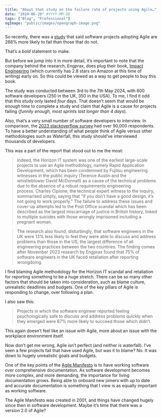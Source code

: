 ```yaml
---
title: "About that study on the failure rate of projects using Agile…"
date: "2024-06-20" #YYYY-MM-DD
tags: ["Blog", "Professional"]
ogImage: "public/images/opengraph-image.png"
---
```


So recently, there was a [study](https://www.engprax.com/post/268-higher-failure-rates-for-agile-software-projects-study-finds) that said software projects adopting Agile are 268% more likely to fail than those that do not.

That’s a *bold* statement to make.

But before we jump into it in more detail, it’s important to note that the company behind the research, Engprax, does plug their book, [Impact Engineering](https://www.engprax.com/work/impact-engineering-transforming-beyond-agile-project-management) (which currently has 2.8 stars on Amazon at this time of writing) early on. So this could be viewed as a way to get people to buy this book.

The study was conducted between 3rd to the 7th May 2024, with 600 software developers (250 in the UK, 350 in the USA). To me, I find it odd that this study only lasted *four* days. That doesn’t seem that would be enough time to complete a study and claim that Agile is a cause for projects failing (*funnily enough, most sprints last longer than 4 days*).

Also, that’s a very small number of software developers to interview. In comparison, the [2023 stackoverflow survey](https://survey.stackoverflow.co/2023/) had over 90,000 respondents. To have a better understanding of what people think of Agile versus other methodologies such as Waterfall, this study should’ve interviewed thousands of developers.

This was a part of the report that stood out to me the most:

> Indeed, the Horizon IT system was one of the earliest large-scale projects to use an Agile methodology, namely Rapid Application Development, which has been condemned by Fujitsu engineering witnesses in the public inquiry (Terence Austin and the whistleblower David McDonnell) as a cause of the technical problems due to the absence of a robust requirements engineering process. Charles Cipione, the technical expert witness to the inquiry, summarised simply, saying that “if you don’t have a good design, it’s not going to work properly.” The failure to address these issues and cover-up attempts led to the Post Office scandal which has been described as the largest miscarriage of justice in British history, linked to multiple suicides with those wrongly imprisoned including a pregnant woman.

> The research also found, disturbingly, that software engineers in the UK were 13% less likely to feel they were able to discuss and address problems than those in the US; the largest difference of all engineering practices between the two countries. The finding comes after November 2023 research by Engprax found that 75% of software engineers in the UK faced retaliation after reporting wrongdoing.


I find blaming Agile methodology for the Horizon IT scandal and retaliation for reporting something to be a huge stretch. There can be so many other factors that should be taken into consideration, such as blame culture, unrealistic deadlines and budgets. One of the key pillars of Agile is responding to change, over following a plan. 

I also saw this:

> Projects in which the software engineer reported feeling psychologically safe to discuss and address problems quickly when they emerged were 87% more likely to succeed those which didn’t.
> 

This again doesn’t feel like an issue with Agile, more about an issue with the workplace environment itself.

Now don’t get me wrong, Agile isn’t perfect (and neither is waterfall). I’ve seen a few projects fail that have used Agile, but was it to blame? No. It was down to hugely unrealistic goals and budgets.

One of the key points of the [Agile Manifesto](https://agilemanifesto.org/) is to have working software over comprehensive documentation. As software development becomes more complex, and more demanding, the importance for living documentation grows. Being able to onboard new joiners with up to date and accurate documentation is something that I view is as equally important as working software.

The Agile Manifesto was created in 2001, and things have changed hugely since then in software development. Maybe it’s time that there was a version 2.0 of Agile?